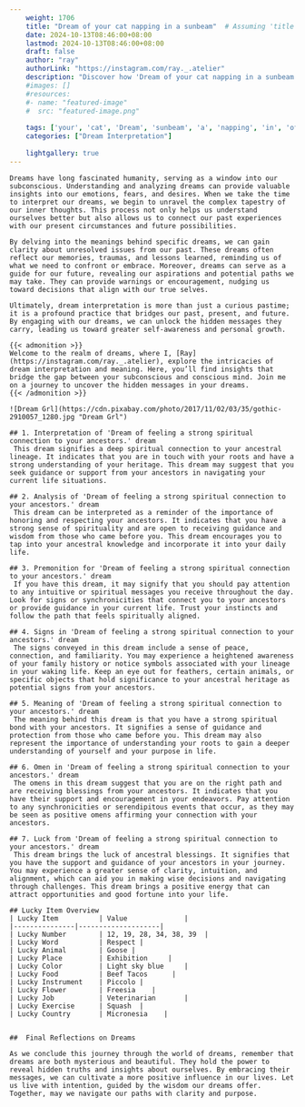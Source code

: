 ```yaml
---
    weight: 1706
    title: "Dream of your cat napping in a sunbeam"  # Assuming 'title' column exists
    date: 2024-10-13T08:46:00+08:00
    lastmod: 2024-10-13T08:46:00+08:00
    draft: false
    author: "ray"
    authorLink: "https://instagram.com/ray._.atelier"
    description: "Discover how 'Dream of your cat napping in a sunbeam' can interpret your future and uncover its significant meanings in your life."
    #images: []
    #resources:
    #- name: "featured-image"
    #  src: "featured-image.png"
    
    tags: ['your', 'cat', 'Dream', 'sunbeam', 'a', 'napping', 'in', 'of']
    categories: ["Dream Interpretation"]
    
    lightgallery: true
---
```

    
    Dreams have long fascinated humanity, serving as a window into our subconscious. Understanding and analyzing dreams can provide valuable insights into our emotions, fears, and desires. When we take the time to interpret our dreams, we begin to unravel the complex tapestry of our inner thoughts. This process not only helps us understand ourselves better but also allows us to connect our past experiences with our present circumstances and future possibilities.
    
    By delving into the meanings behind specific dreams, we can gain clarity about unresolved issues from our past. These dreams often reflect our memories, traumas, and lessons learned, reminding us of what we need to confront or embrace. Moreover, dreams can serve as a guide for our future, revealing our aspirations and potential paths we may take. They can provide warnings or encouragement, nudging us toward decisions that align with our true selves.
    
    Ultimately, dream interpretation is more than just a curious pastime; it is a profound practice that bridges our past, present, and future. By engaging with our dreams, we can unlock the hidden messages they carry, leading us toward greater self-awareness and personal growth.
    
    {{< admonition >}}
    Welcome to the realm of dreams, where I, [Ray](https://instagram.com/ray._.atelier), explore the intricacies of dream interpretation and meaning. Here, you’ll find insights that bridge the gap between your subconscious and conscious mind. Join me on a journey to uncover the hidden messages in your dreams.
    {{< /admonition >}}
    
    ![Dream Grl](https://cdn.pixabay.com/photo/2017/11/02/03/35/gothic-2910057_1280.jpg "Dream Grl")
    
    ## 1. Interpretation of 'Dream of feeling a strong spiritual connection to your ancestors.' dream
     This dream signifies a deep spiritual connection to your ancestral lineage. It indicates that you are in touch with your roots and have a strong understanding of your heritage. This dream may suggest that you seek guidance or support from your ancestors in navigating your current life situations.
    
    ## 2. Analysis of 'Dream of feeling a strong spiritual connection to your ancestors.' dream
     This dream can be interpreted as a reminder of the importance of honoring and respecting your ancestors. It indicates that you have a strong sense of spirituality and are open to receiving guidance and wisdom from those who came before you. This dream encourages you to tap into your ancestral knowledge and incorporate it into your daily life.
    
    ## 3. Premonition for 'Dream of feeling a strong spiritual connection to your ancestors.' dream
     If you have this dream, it may signify that you should pay attention to any intuitive or spiritual messages you receive throughout the day. Look for signs or synchronicities that connect you to your ancestors or provide guidance in your current life. Trust your instincts and follow the path that feels spiritually aligned.
    
    ## 4. Signs in 'Dream of feeling a strong spiritual connection to your ancestors.' dream
     The signs conveyed in this dream include a sense of peace, connection, and familiarity. You may experience a heightened awareness of your family history or notice symbols associated with your lineage in your waking life. Keep an eye out for feathers, certain animals, or specific objects that hold significance to your ancestral heritage as potential signs from your ancestors.
    
    ## 5. Meaning of 'Dream of feeling a strong spiritual connection to your ancestors.' dream
     The meaning behind this dream is that you have a strong spiritual bond with your ancestors. It signifies a sense of guidance and protection from those who came before you. This dream may also represent the importance of understanding your roots to gain a deeper understanding of yourself and your purpose in life.
    
    ## 6. Omen in 'Dream of feeling a strong spiritual connection to your ancestors.' dream
     The omens in this dream suggest that you are on the right path and are receiving blessings from your ancestors. It indicates that you have their support and encouragement in your endeavors. Pay attention to any synchronicities or serendipitous events that occur, as they may be seen as positive omens affirming your connection with your ancestors.
    
    ## 7. Luck from 'Dream of feeling a strong spiritual connection to your ancestors.' dream
     This dream brings the luck of ancestral blessings. It signifies that you have the support and guidance of your ancestors in your journey. You may experience a greater sense of clarity, intuition, and alignment, which can aid you in making wise decisions and navigating through challenges. This dream brings a positive energy that can attract opportunities and good fortune into your life.
    
    ## Lucky Item Overview
    | Lucky Item          | Value              |
    |---------------|--------------------|
    | Lucky Number        | 12, 19, 28, 34, 38, 39  |
    | Lucky Word          | Respect |
    | Lucky Animal        | Goose |
    | Lucky Place         | Exhibition     |
    | Lucky Color         | Light sky blue     |
    | Lucky Food          | Beef Tacos      |
    | Lucky Instrument    | Piccolo |
    | Lucky Flower        | Freesia    |
    | Lucky Job           | Veterinarian       |
    | Lucky Exercise      | Squash  |
    | Lucky Country       | Micronesia    |
    
    
    ##  Final Reflections on Dreams
    
    As we conclude this journey through the world of dreams, remember that dreams are both mysterious and beautiful. They hold the power to reveal hidden truths and insights about ourselves. By embracing their messages, we can cultivate a more positive influence in our lives. Let us live with intention, guided by the wisdom our dreams offer. Together, may we navigate our paths with clarity and purpose.
    